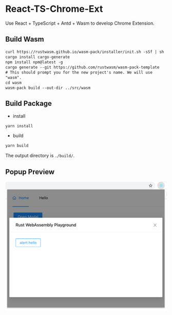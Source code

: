 # React-TS-Chrome-Ext

Use React + TypeScript + Antd + Wasm to develop Chrome Extension.

## Build Wasm

```shell
curl https://rustwasm.github.io/wasm-pack/installer/init.sh -sSf | sh
cargo install cargo-generate
npm install npm@latest -g
cargo generate --git https://github.com/rustwasm/wasm-pack-template
# This should prompt you for the new project's name. We will use "wasm".
cd wasm
wasm-pack build --out-dir ../src/wasm
```

## Build Package

- install

```sh
yarn install
```

- build

```sh
yarn build
```

The output directory is `./build/`.

## Popup Preview

![screenshot-popup](doc/screenshot-popup.png)
